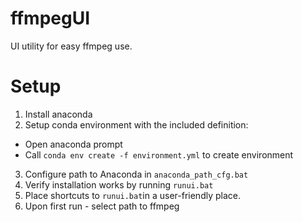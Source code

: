 # ffmpegUI
UI utility for easy ffmpeg use.


# Setup
1. Install anaconda
2. Setup conda environment with the included definition: 
* Open anaconda prompt
* Call ```conda env create -f environment.yml``` to create environment
3. Configure path to Anaconda in `anaconda_path_cfg.bat`
4. Verify installation works by running `runui.bat`
5. Place shortcuts to `runui.bat`in a user-friendly place.
6. Upon first run - select path to ffmpeg

